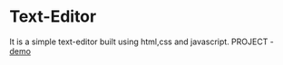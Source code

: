 # Text-Editor
It is a simple text-editor built using html,css and javascript.
PROJECT - [demo](https://kanishchauhan.github.io/Text-Editor.io/)
